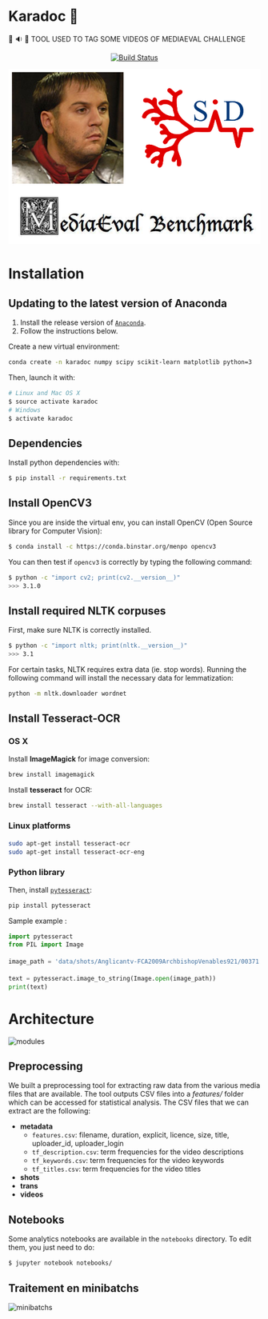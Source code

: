# Karadoc :hamburger:

:movie_camera: :sound: :page_facing_up: TOOL USED TO TAG SOME VIDEOS OF MEDIAEVAL CHALLENGE

<p align="center">
  <a href="https://travis-ci.org/cmisid/Karadoc">
    <img alt="Build Status" src="https://travis-ci.org/cmisid/Karadoc.svg?branch=master">
  </a>
</p>

<p align="center">
	<img alt="cover" src="img/cover.png">
</p>

# Installation

## Updating to the latest version of Anaconda

1. Install the release version of [`Anaconda`](https://www.continuum.io/downloads).
2. Follow the instructions below.

Create a new virtual environment:

```sh
conda create -n karadoc numpy scipy scikit-learn matplotlib python=3
```

Then, launch it with:

```sh
# Linux and Mac OS X
$ source activate karadoc
# Windows
$ activate karadoc
```


## Dependencies

Install python dependencies with:

```sh
$ pip install -r requirements.txt
```


## Install OpenCV3

Since you are inside the virtual env, you can install OpenCV (Open Source library for Computer Vision):

```sh
$ conda install -c https://conda.binstar.org/menpo opencv3
```

You can then test if `opencv3` is correctly by typing the following command:

```sh
$ python -c "import cv2; print(cv2.__version__)"
>>> 3.1.0
```


## Install required NLTK corpuses

First, make sure NLTK is correctly installed.

```sh
$ python -c "import nltk; print(nltk.__version__)"
>>> 3.1
```

For certain tasks, NLTK requires extra data (ie. stop words). Running the following command will install the necessary data for lemmatization:

```sh
python -m nltk.downloader wordnet
```

## Install Tesseract-OCR


### OS X
Install __ImageMagick__ for image conversion:
```sh
brew install imagemagick
```

Install __tesseract__ for OCR:
```sh
brew install tesseract --with-all-languages
```

### Linux platforms

```sh
sudo apt-get install tesseract-ocr
sudo apt-get install tesseract-ocr-eng
```

### Python library

Then, install [`pytesseract`](https://github.com/madmaze/pytesseract):
```sh
pip install pytesseract
```

Sample example : 

```python
import pytesseract
from PIL import Image

image_path = 'data/shots/Anglicantv-FCA2009ArchbishopVenables921/00371.jpg'

text = pytesseract.image_to_string(Image.open(image_path))
print(text)
```

# Architecture

![modules](https://docs.google.com/drawings/d/1A56i6HXJhikkHOtVfNO4qoF10zZ_d4SD5ztqsPuY-EA/pub?w=1094&h=1026)

## Preprocessing

We built a preprocessing tool for extracting raw data from the various media files that are available. The tool outputs CSV files into a *features/* folder which can be accessed for statistical analysis. The CSV files that we can extract are the following:

- **metadata**
    - `features.csv`: filename, duration, explicit, licence, size, title, uploader_id, uploader_login
    - `tf_description.csv`: term frequencies for the video descriptions
    - `tf_keywords.csv`: term frequencies for the video keywords
    - `tf_titles.csv`: term frequencies for the video titles
- **shots**
- **trans**
- **videos**

## Notebooks

Some analytics notebooks are available in the `notebooks` directory. To edit them, you just need to do:

```sh
$ jupyter notebook notebooks/
```

## Traitement en minibatchs

![minibatchs](https://docs.google.com/drawings/d/1iAOM0KxzRnVMzs1XhLfxYdepDBjDmu3OimwHH7BBO5I/pub?w=960&h=846)
